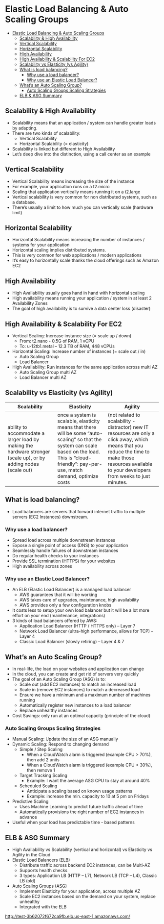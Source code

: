 # Elastic Load Balancing & Auto Scaling Groups

- [Elastic Load Balancing & Auto Scaling Groups](#elastic-load-balancing--auto-scaling-groups)
  - [Scalability & High Availability](#scalability--high-availability)
  - [Vertical Scalability](#vertical-scalability)
  - [Horizontal Scalability](#horizontal-scalability)
  - [High Availability](#high-availability)
  - [High Availability & Scalability For EC2](#high-availability--scalability-for-ec2)
  - [Scalability vs Elasticity (vs Agility)](#scalability-vs-elasticity-vs-agility)
  - [What is load balancing?](#what-is-load-balancing)
    - [Why use a load balancer?](#why-use-a-load-balancer)
    - [Why use an Elastic Load Balancer?](#why-use-an-elastic-load-balancer)
  - [What’s an Auto Scaling Group?](#whats-an-auto-scaling-group)
    - [Auto Scaling Groups Scaling Strategies](#auto-scaling-groups-scaling-strategies)
  - [ELB & ASG Summary](#elb--asg-summary)

## Scalability & High Availability

- Scalability means that an application / system can handle greater loads by adapting.
- There are two kinds of scalability:
  - Vertical Scalability
  - Horizontal Scalability (= elasticity)
- Scalability is linked but different to High Availability
- Let’s deep dive into the distinction, using a call center as an example

## Vertical Scalability

- Vertical Scalability means increasing the size of the instance
- For example, your application runs on a t2.micro
- Scaling that application vertically means running it on a t2.large
- Vertical scalability is very common for non distributed systems, such as a database.
- There’s usually a limit to how much you can vertically scale (hardware limit)

## Horizontal Scalability

- Horizontal Scalability means increasing the number of instances / systems for your application
- Horizontal scaling implies distributed systems.
- This is very common for web applications / modern applications
- It’s easy to horizontally scale thanks the cloud offerings such as Amazon EC2

## High Availability

- High Availability usually goes hand in hand with horizontal scaling
- High availability means running your application / system in at least 2 Availability Zones
- The goal of high availability is to survive a data center loss (disaster)

## High Availability & Scalability For EC2

- Vertical Scaling: Increase instance size (= scale up / down)
  - From: t2.nano - 0.5G of RAM, 1 vCPU
  - To: u-12tb1.metal – 12.3 TB of RAM, 448 vCPUs
- Horizontal Scaling: Increase number of instances (= scale out / in)
  - Auto Scaling Group
  - Load Balancer
- High Availability: Run instances for the same application across multi AZ
  - Auto Scaling Group multi AZ
  - Load Balancer multi AZ

## Scalability vs Elasticity (vs Agility)

| Scalability                                                                                                     | Elasticity                                                                                                                                                                                             | Agility                                                                                                                                                                                                 |
| --------------------------------------------------------------------------------------------------------------- | ------------------------------------------------------------------------------------------------------------------------------------------------------------------------------------------------------ | ------------------------------------------------------------------------------------------------------------------------------------------------------------------------------------------------------- |
| ability to accommodate a larger load by making the hardware stronger (scale up), or by adding nodes (scale out) | once a system is scalable, elasticity means that there will be some “auto-scaling” so that the system can scale based on the load. This is “cloud-friendly”: pay-per-use, match demand, optimize costs | (not related to scalability - distractor) new IT resources are only a click away, which means that you reduce the time to make those resources available to your developers from weeks to just minutes. |

## What is load balancing?

- Load balancers are servers that forward internet traffic to multiple servers (EC2 Instances) downstream.

### Why use a load balancer?

- Spread load across multiple downstream instances
- Expose a single point of access (DNS) to your application
- Seamlessly handle failures of downstream instances
- Do regular health checks to your instances
- Provide SSL termination (HTTPS) for your websites
- High availability across zones

### Why use an Elastic Load Balancer?

- An ELB (Elastic Load Balancer) is a managed load balancer
  - AWS guarantees that it will be working
  - AWS takes care of upgrades, maintenance, high availability
  - AWS provides only a few configuration knobs
- It costs less to setup your own load balancer but it will be a lot more effort on your end (maintenance, integrations)
- 3 kinds of load balancers offered by AWS:
  - Application Load Balancer (HTTP / HTTPS only) – Layer 7
  - Network Load Balancer (ultra-high performance, allows for TCP) – Layer 4
  - Classic Load Balancer (slowly retiring) – Layer 4 & 7

## What’s an Auto Scaling Group?

- In real-life, the load on your websites and application can change
- In the cloud, you can create and get rid of servers very quickly
- The goal of an Auto Scaling Group (ASG) is to:
  - Scale out (add EC2 instances) to match an increased load
  - Scale in (remove EC2 instances) to match a decreased load
  - Ensure we have a minimum and a maximum number of machines running
  - Automatically register new instances to a load balancer
  - Replace unhealthy instances
- Cost Savings: only run at an optimal capacity (principle of the cloud)

### Auto Scaling Groups Scaling Strategies

- Manual Scaling: Update the size of an ASG manually
- Dynamic Scaling: Respond to changing demand
  - Simple / Step Scaling
    - When a CloudWatch alarm is triggered (example CPU > 70%), then add 2 units
    - When a CloudWatch alarm is triggered (example CPU < 30%), then remove 1
  - Target Tracking Scaling
    - Example: I want the average ASG CPU to stay at around 40%
  - Scheduled Scaling
    - Anticipate a scaling based on known usage patterns
    - Example: increase the min. capacity to 10 at 5 pm on Fridays
- Predictive Scaling
  - Uses Machine Learning to predict future traffic ahead of time
  - Automatically provisions the right number of EC2 instances in advance
- Useful when your load has predictable time - based patterns

## ELB & ASG Summary

- High Availability vs Scalability (vertical and horizontal) vs Elasticity vs Agility in the Cloud
- Elastic Load Balancers (ELB)
  - Distribute traffic across backend EC2 instances, can be Multi-AZ
  - Supports health checks
  - 3 types: Application LB (HTTP – L7), Network LB (TCP – L4), Classic LB (old)
- Auto Scaling Groups (ASG)
  - Implement Elasticity for your application, across multiple AZ
  - Scale EC2 instances based on the demand on your system, replace unhealthy
  - Integrated with the ELB


http://test-3b62072f672ca9fb.elb.us-east-1.amazonaws.com/
